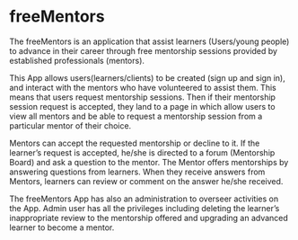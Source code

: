 # freeMentors

The freeMentors is an application that assist learners (Users/young people) to advance in their career through free mentorship sessions provided by established professionals (mentors).

This App allows users(learners/clients) to be created (sign up and sign in), and interact with the mentors who have volunteered to assist them. This means that users request mentorship sessions. Then if their mentorship session request is accepted, they land to a page in which allow users to view all mentors and be able to request a mentorship session from a particular mentor of their choice.

Mentors can accept the requested mentorship or decline to it. If the learner’s request is accepted, he/she is directed to a forum (Mentorship Board) and ask a question to the mentor. The Mentor offers mentorships by answering questions from learners. When they receive answers from Mentors, learners can review or comment on the answer he/she received.

The freeMentors App has also an administration to overseer activities on the App. Admin user has all the privileges including deleting the learner’s inappropriate review to the mentorship offered and upgrading an advanced learner to become a mentor.

